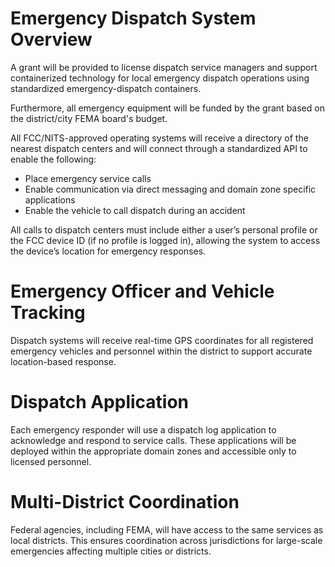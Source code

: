 # Emergency Dispatch System Overview

A grant will be provided to license dispatch service managers and support containerized technology for local emergency dispatch operations using standardized emergency-dispatch containers.

Furthermore, all emergency equipment will be funded by the grant based on the district/city FEMA board's budget.

All FCC/NITS-approved operating systems will receive a directory of the nearest dispatch centers and will connect through a standardized API to enable the following:

- Place emergency service calls
- Enable communication via direct messaging and domain zone specific applications
- Enable the vehicle to call dispatch during an accident

All calls to dispatch centers must include either a user’s personal profile or the FCC device ID (if no profile is logged in), allowing the system to access the device’s location for emergency responses.

# Emergency Officer and Vehicle Tracking

Dispatch systems will receive real-time GPS coordinates for all registered emergency vehicles and personnel within the district to support accurate location-based response.

# Dispatch Application

Each emergency responder will use a dispatch log application to acknowledge and respond to service calls. These applications will be deployed within the appropriate domain zones and accessible only to licensed personnel.

# Multi-District Coordination

Federal agencies, including FEMA, will have access to the same services as local districts. This ensures coordination across jurisdictions for large-scale emergencies affecting multiple cities or districts.
